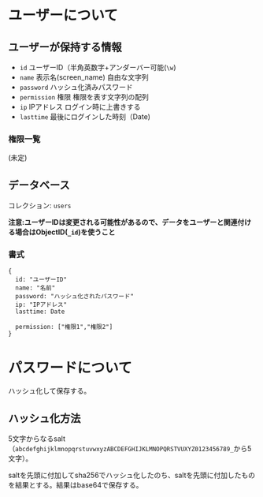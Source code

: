 # ユーザーについて
## ユーザーが保持する情報
* `id` ユーザーID（半角英数字+アンダーバー可能(`\w`)
* `name` 表示名(screen_name) 自由な文字列
* `password` ハッシュ化済みパスワード
* `permission` 権限 権限を表す文字列の配列
* `ip` IPアドレス ログイン時に上書きする
* `lasttime` 最後にログインした時刻（Date)

### 権限一覧
(未定)


## データベース
コレクション: `users`

**注意:ユーザーIDは変更される可能性があるので、データをユーザーと関連付ける場合はObjectID(`_id`)を使うこと**



### 書式
    {
      id: "ユーザーID"
      name: "名前"
      password: "ハッシュ化されたパスワード"
      ip: "IPアドレス"
      lasttime: Date
      
      permission: ["権限1","権限2"]
    }
    
# パスワードについて
ハッシュ化して保存する。

## ハッシュ化方法
5文字からなるsalt（`abcdefghijklmnopqrstuvwxyzABCDEFGHIJKLMNOPQRSTVUXYZ0123456789_`から5文字）。

saltを先頭に付加してsha256でハッシュ化したのち、saltを先頭に付加したものを結果とする。結果はbase64で保存する。
